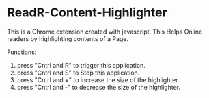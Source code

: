 # ReadR-Content-Highlighter

This is a Chrome extension created with javascript. This Helps Online readers by highlighting contents of a Page.

Functions:

1. press "Cntrl and R" to trigger this application.
2. press "Cntrl and S" to Stop this application.
3. press "Cntrl and +" to increase the size of the highlighter.
4. press "Cntrl and -" to decrease the size of the highlighter.
